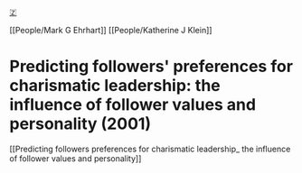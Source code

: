 [🇿](zotero://select/groups/5641742/items/M9MH7F85)

[[People/Mark G Ehrhart]] [[People/Katherine J Klein]] 
# Predicting followers' preferences for charismatic leadership: the influence of follower values and personality (2001)

[[Predicting followers preferences for charismatic leadership_ the influence of follower values and personality]]